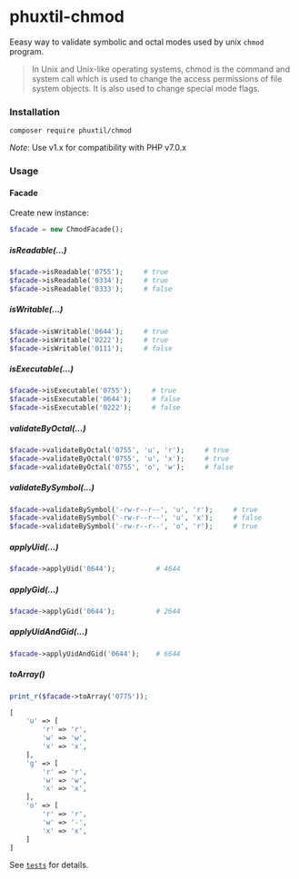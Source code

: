 # phuxtil-chmod


Eeasy way to validate symbolic and octal modes used by unix `chmod` program.

> In Unix and Unix-like operating systems, chmod is the command and system call which is used to change the access permissions of file system objects. It is also used to change special mode flags.

### Installation

```
composer require phuxtil/chmod
```

_Note_: Use v1.x for compatibility with PHP v7.0.x

### Usage

#### Facade

Create new instance:

```php
$facade = new ChmodFacade();
```


##### isReadable(...)

```php
$facade->isReadable('0755');     # true
$facade->isReadable('0334');     # true
$facade->isReadable('0333');     # false
```

##### isWritable(...)

```php
$facade->isWritable('0644');     # true
$facade->isWritable('0222');     # true
$facade->isWritable('0111');     # false
```

##### isExecutable(...)

```php
$facade->isExecutable('0755');     # true
$facade->isExecutable('0644');     # false
$facade->isExecutable('0222');     # false
```


##### validateByOctal(...)
```php
$facade->validateByOctal('0755', 'u', 'r');     # true
$facade->validateByOctal('0755', 'u', 'x');     # true
$facade->validateByOctal('0755', 'o', 'w');     # false
```

##### validateBySymbol(...)
```php
$facade->validateBySymbol('-rw-r--r--', 'u', 'r');     # true
$facade->validateBySymbol('-rw-r--r--', 'u', 'x');     # false
$facade->validateBySymbol('-rw-r--r--', 'o', 'r');     # true
```

##### applyUid(...)
```php
$facade->applyUid('0644');          # 4644
```

##### applyGid(...)
```php
$facade->applyGid('0644');          # 2644
```

##### applyUidAndGid(...)
```php
$facade->applyUidAndGid('0644');    # 6644
```

##### toArray()
```php
print_r($facade->toArray('0775'));
```

```php
[
    'u' => [
        'r' => 'r',
        'w' => 'w',
        'x' => 'x',
    ],
    'g' => [
        'r' => 'r',
        'w' => 'w',
        'x' => 'x',
    ],
    'o' => [
        'r' => 'r',
        'w' => '-',
        'x' => 'x',
    ]
]
```


See [`tests`](https://github.com/oliwierptak/phuxtil-chmod/blob/master/tests/Functional/Chmod/ChmodFacadeTest.php) for details.
